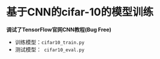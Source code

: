 # 基于CNN的cifar-10的模型训练
**调试了TensorFlow官网CNN教程(Bug Free)**
* 训练模型：`cifar10_train.py`  
* 测试模型：` cifar10_eval.py` 

